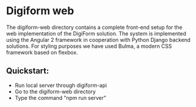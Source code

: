 # Digiform web

The digiform-web directory contains a complete front-end setup for the web implementation of the DigiForm solution. The system is implemented using the Angular 2 framework in cooperation with Python Django backend solutions. For styling purposes we have used Bulma, a modern CSS framework based on flexbox. 

## Quickstart:
- Run local server through digiform-api
- Go to the digiform-web directory
- Type the command "npm run server"
